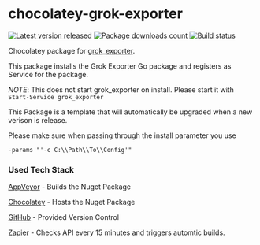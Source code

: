# chocolatey-grok-exporter
[![Latest version released](https://img.shields.io/chocolatey/v/grok_exporter.svg)](https://chocolatey.org/packages/grok_exporter)
[![Package downloads count](https://img.shields.io/chocolatey/dt/grok_exporter.svg)](https://chocolatey.org/packages/grok_exporter)
[![Build status](https://ci.appveyor.com/api/projects/status/md5xg3pwjlumn87y?svg=true)](https://ci.appveyor.com/project/TechIsCool/chocolatey-grok_exporter)

Chocolatey package for [grok_exporter](https://github.com/repos/fstab/grok_exporter/).

This package installs the Grok Exporter Go package and registers as Service for the package.

*NOTE*: This does not start grok_exporter on install. Please start it with `Start-Service grok_exporter`

This Package is a template that will automatically be upgraded when a new verison is release.

Please make sure when passing through the install parameter you use

```
-params "'-c C:\\Path\\To\\Config'"
```


### Used Tech Stack
[AppVeyor](https://ci.appveyor.com/project/TechIsCool/chocolatey-grok-exporter) -
Builds the Nuget Package

[Chocolatey](https://chocolatey.org/packages/grok-exporter) -
Hosts the Nuget Package

[GitHub](https://github.com/TechIsCool/chocolatey-grok-exporter) -
Provided Version Control

[Zapier](https://zapier.com) - 
Checks API every 15 minutes and triggers automtic builds.

